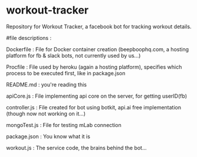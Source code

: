 # workout-tracker
Repository for Workout Tracker, a facebook bot for tracking workout details.

#file descriptions :

Dockerfile :		File for Docker container creation (beepboophq.com, a hosting platform for fb & slack bots, not currently used by us...)

Procfile : 		File used by heroku (again a hosting platform), specifies which process to be executed first, like in package.json

README.md :		you're reading this

apiCore.js :		File implementing api core on the server, for getting userID(fb)

controller.js :	File created for bot using botkit, api.ai free implementation (though now not working on it...)

mongoTest.js :	File for testing mLab connection

package.json :	You know what it is

workout.js :		The service code, the brains behind the bot...